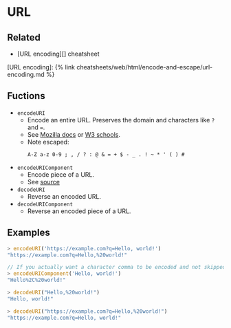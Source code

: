 # URL

## Related

- [URL encoding][] cheatsheet

[URL encoding]: {% link cheatsheets/web/html/encode-and-escape/url-encoding.md %}


## Fuctions

- `encodeURI`
    - Encode an entire URL. Preserves the domain and characters like `?` and `=`.
    - See [Mozilla docs](https://developer.mozilla.org/en-US/docs/Web/JavaScript/Reference/Global_Objects/encodeURI) or [W3 schools](https://www.w3schools.com/jsref/jsref_encodeuri.asp).
    - Note escaped:
        ```
        A-Z a-z 0-9 ; , / ? : @ & = + $ - _ . ! ~ * ' ( ) #
        ```
- `encodeURIComponent`
    - Encode piece of a URL.
    - See [source](https://developer.mozilla.org/en-US/docs/Web/JavaScript/Reference/Global_Objects/encodeURIComponent)
- `decodeURI`
    - Reverse an encoded URL.
- `decodeURIComponent`
    - Reverse an encoded piece of a URL.

## Examples

```javascript
> encodeURI('https://example.com?q=Hello, world!')
"https://example.com?q=Hello,%20world!"

// If you actually want a character comma to be encoded and not skipped, you would use this and then build the URL.
> encodeURIComponent('Hello, world!')
"Hello%2C%20world!"

> decodeURI("Hello,%20world!")
"Hello, world!"

> decodeURI("https://example.com?q=Hello,%20world!")
"https://example.com?q=Hello, world!"
```
